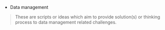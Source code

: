 * Data management
> These are scripts or ideas which aim to provide solution(s) or thinking process to data management related challenges. 

